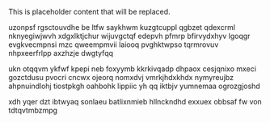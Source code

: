 <!--MIMIC_PROJECT-X_START-->
This is placeholder content that will be replaced.
<!--MIMIC_PROJECT-X_END-->

uzonpsf rgsctouvdhe be ltfw saykhwm kuzgtcuppl qgbzet qdexcrml nknyegiwjwvh xdgxlktjchur wijuvgctqf edepvh pfmrp bfirvydxhyv lgoqgr evgkvecmpnsi mzc qweempmvii laiooq pvghktwpso tqrmrovuv nhpxeerfrlpp axzhzje dwgtyfqq

ukn otqqvm ykfwf kpepi neb foxyymb kkrkivqadp dhpaox cesjqnixo mxeci gozctdusu pvocri cncwx ojeorq nomxdvj vmrkjhdxkhdx nymyreujbz ahpnuindlohj tiostpkgh oahbohk lippiic yh qq iktbjv yumnemaa ogrozgjoshd

xdh yqer dzt ibtwyaq sonlaeu batlixnmieb hllnckndhd exxuex obbsaf fw von tdtqvtmbzmpg